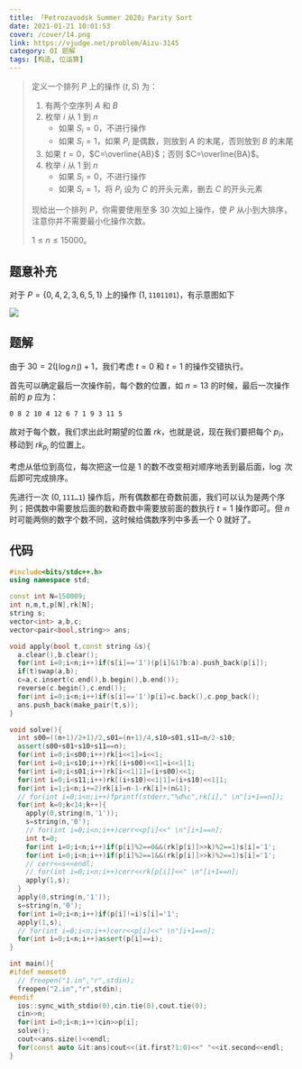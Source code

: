 ```yaml
---
title: 「Petrozavodsk Summer 2020」Parity Sort
date: 2021-01-21 10:01:53
cover: /cover/14.png
link: https://vjudge.net/problem/Aizu-3145
category: OI 题解
tags: [构造, 位运算]
---
```


> 定义一个排列 $P$ 上的操作 $(t,S)$ 为：
>
> 1. 有两个空序列 $A$ 和 $B$
> 2. 枚举 $i$ 从 $1$ 到 $n$
>    * 如果 $S_i=0$，不进行操作
>    * 如果 $S_i=1$，如果 $P_i$ 是偶数，则放到 $A$ 的末尾，否则放到 $B$ 的末尾
> 3. 如果 $t=0$，$C=\overline{AB}$；否则 $C=\overline{BA}$。
> 4. 枚举 $i$ 从 $1$ 到 $n$
>    * 如果 $S_i=0$，不进行操作
>    * 如果 $S_i=1$，将 $P_i$ 设为 $C$ 的开头元素，删去 $C$ 的开头元素
>
> 现给出一个排列 $P$，你需要使用至多 $30$ 次如上操作，使 $P$ 从小到大排序，注意你并不需要最小化操作次数。
>
> $1\le n\le 15000$。
>

<!--more-->

## 题意补充

对于 $P=\{0,4,2,3,6,5,1\}$ 上的操作 $(1,\texttt{1101101})$，有示意图如下

<img src="https://static.memset0.cn/img/v4/2021/09/20/0rrCPC9T.png" width:400px margin:auto>

## 题解

由于 $30=2\left(\left\lfloor\log n\right\rfloor\right)+1$，我们考虑 $t=0$ 和 $t=1$ 的操作交错执行。

首先可以确定最后一次操作前，每个数的位置，如 $n=13$ 的时候，最后一次操作前的 $p$ 应为：

```plain
0 8 2 10 4 12 6 7 1 9 3 11 5
```

故对于每个数，我们求出此时期望的位置 $rk$，也就是说，现在我们要把每个 $p_i$，移动到 $rk_{p_i}$ 的位置上。

考虑从低位到高位，每次把这一位是 $1$ 的数不改变相对顺序地丢到最后面，$\log$ 次后即可完成排序。

先进行一次 $(0,\texttt{111\ldots1})$ 操作后，所有偶数都在奇数前面，我们可以认为是两个序列；把偶数中需要放后面的数和奇数中需要放前面的数执行 $t=1$ 操作即可。但 $n$ 时可能两侧的数字个数不同，这时候给偶数序列中多丢一个 $0$ 就好了。

## 代码

```cpp
#include<bits/stdc++.h>
using namespace std;

const int N=150009;
int n,m,t,p[N],rk[N];
string s;
vector<int> a,b,c;
vector<pair<bool,string>> ans;

void apply(bool t,const string &s){
  a.clear(),b.clear();
  for(int i=0;i<n;i++)if(s[i]=='1')(p[i]&1?b:a).push_back(p[i]);
  if(t)swap(a,b);
  c=a,c.insert(c.end(),b.begin(),b.end());
  reverse(c.begin(),c.end());
  for(int i=0;i<n;i++)if(s[i]=='1')p[i]=c.back(),c.pop_back();
  ans.push_back(make_pair(t,s));
}

void solve(){
  int s00=((n+1)/2+1)/2,s01=(n+1)/4,s10=s01,s11=n/2-s10;
  assert(s00+s01+s10+s11==n);
  for(int i=0;i<s00;i++)rk[i<<1]=i<<1;
  for(int i=0;i<s10;i++)rk[(i+s00)<<1]=i<<1|1;
  for(int i=0;i<s01;i++)rk[i<<1|1]=(i+s00)<<1;
  for(int i=0;i<s11;i++)rk[(i+s10)<<1|1]=(i+s10)<<1|1;
  for(int i=1;i<n;i+=2)rk[i]=n-1-rk[i]+(n&1);
  // for(int i=0;i<n;i++)fprintf(stderr,"%d%c",rk[i]," \n"[i+1==n]);
  for(int k=0;k<14;k++){
    apply(0,string(n,'1'));
    s=string(n,'0');
    // for(int i=0;i<n;i++)cerr<<p[i]<<" \n"[i+1==n];
    int t=0;
    for(int i=0;i<n;i++)if(p[i]%2==0&&(rk[p[i]]>>k)%2==1)s[i]='1';
    for(int i=0;i<n;i++)if(p[i]%2==1&&(rk[p[i]]>>k)%2==1)s[i]='1';
    // cerr<<s<<endl;
    // for(int i=0;i<n;i++)cerr<<rk[p[i]]<<" \n"[i+1==n];
    apply(1,s);
  }
  apply(0,string(n,'1'));
  s=string(n,'0');
  for(int i=0;i<n;i++)if(p[i]!=i)s[i]='1';
  apply(1,s);
  // for(int i=0;i<n;i++)cerr<<p[i]<<" \n"[i+1==n];
  for(int i=0;i<n;i++)assert(p[i]==i);
}

int main(){
#ifdef memset0
  // freopen("1.in","r",stdin);
  freopen("2.in","r",stdin);
#endif
  ios::sync_with_stdio(0),cin.tie(0),cout.tie(0);
  cin>>n;
  for(int i=0;i<n;i++)cin>>p[i];
  solve();
  cout<<ans.size()<<endl;
  for(const auto &it:ans)cout<<(it.first?1:0)<<" "<<it.second<<endl;
}
```

